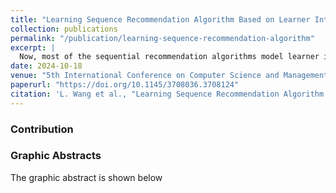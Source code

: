 ```yaml
---
title: "Learning Sequence Recommendation Algorithm Based on Learner Interest and Neighborhood Information"
collection: publications
permalink: "/publication/learning-sequence-recommendation-algorithm"
excerpt: |
  Now, most of the sequential recommendation algorithms model learner interests and course information based on the current learner's learning sequence, lacking the use of course order information and mining course information in the neighborhood sequence, which makes it difficult to capture accurate learner interests and comprehensively describe course information. In response to the above issues, this paper fully uses the sequential recommendation method and proposes an online course Recommendation Algorithm Based on Learner Interests and Neighborhood Information (LINI-CR). The algorithm learns the contextual relationships of courses in an interaction sequence through a GRU (Gate Recurrent Unit) and superimposes the learning sequence information to model learner interests. Then, it searches for similar sequences based on the interaction sequences of learners and courses, constructs a neighborhood course sequence graph using the set of similar sequences, and uses directed graph attention propagation on the structure of this graph to mine the higher-order connectivity information of courses. On this basis, the probability of learner-course interaction is obtained through inner product operation and normalization, and course recommendation is based on the probability. Experiments were conducted on the MOOCCourse and MovieLens-1M datasets, and the results proved the accuracy and effectiveness of the algorithm, with an improvement in each evaluation metric compared to the better-performing baseline method, Precision@20 improves by 3.97%, 2.12% and NDCG@20 improves by 5.23%, 1.03%, respectively.
date: 2024-10-18
venue: "5th International Conference on Computer Science and Management Technology (ICCSMT)"
paperurl: "https://doi.org/10.1145/3708036.3708124"
citation: 'L. Wang et al., "Learning Sequence Recommendation Algorithm Based on Learner Interest and Neighborhood Information," <i>Proc. ICCSMT 2024</i>, pp. 513-519. doi:10.1145/3708036.3708124'
---
```


### Contribution

<div style="text-align: justify;">

</div>

### Graphic Abstracts

The graphic abstract is shown below  


